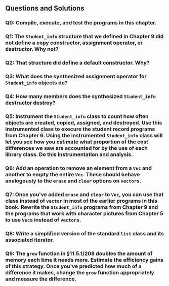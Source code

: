 ## Questions and Solutions

### Q0: Compile, execute, and test the programs in this chapter.

### Q1: The `Student_info` structure that we defined in Chapter 9 did not define a copy constructor, assignment operator, or destructor. Why not?

### Q2: That structure did define a default constructor. Why?

### Q3: What does the synthesized assignment operator for `Student_info` objects do?

### Q4: How many members does the synthesized `Student_info` destructor destroy?

### Q5: Instrument the `Student_info` class to count how often objects are created, copied, assigned, and destroyed. Use this instrumented class to execure the student record programs from Chapter 6. Using the instrumented `Student_info` class will let you see how you estimate what proportion of the cost differences we saw are accounted for by the use of each library class. Do this instrumentation and analysis.

### Q6: Add an operation to remove an element from a `Vec` and another to empty the entire `Vec`. These should behave analogously to the `erase` and `clear` options on `vector`s.

### Q7: Once you've added `erase` and `clear` to `Vec`, you can use that class instead of `vector` in most of the earlier programs in this book. Rewrite the `Student_info` programs from Chapter 9 and the programs that work with character pictures from Chapter 5 to use `Vec`s instead of `vector`s.

### Q8: Write a simplified version of the standard `list` class and its associated iterator.

### Q9: The `grow` function in §11.5.1/208 doubles the amount of memory each time it needs more. Estimate the efficiency gains of this strategy. Once you've predicted how much of a difference it makes, change the `grow` function appropriately and measure the difference.
